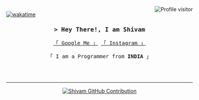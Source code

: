 

<a href="https://komarev.com/ghpvc/?username=Sd-Shiivam">
  <img align="right" src="https://komarev.com/ghpvc/?username=Sd-Shiivam&label=Visitors&color=0e75b6&style=flat" alt="Profile visitor" />
</a>


[![wakatime](https://wakatime.com/badge/user/eebb3dd8-d9b2-40de-9b88-6fd6cac99dbc.svg)](https://wakatime.com/@eebb3dd8-d9b2-40de-9b88-6fd6cac99dbc)

<!-- Intro  -->
<h3 align="center">
        <samp>&gt; Hey There!, I am
                <b>Shivam</b>
        </samp>
</h3>


<p align="center"> 
  <samp>
    <a _target="blank" href="https://www.google.com/search?q=Sd-Shiivam+Shivam-Singh"  >「 Google Me 」</a>  <a _target="blank" href="https://www.instagram.com/sd_shiivam/"  >「 Instagram 」</a> 
    <br>
    <br>
    「 I am a Programmer from <b> INDIA </b> 」
    <br>
    <br>
  </samp>
</p>

<br/>
<hr/>

<p align="center">
  <a href="https://github.com/Sd-Shiivam">
    <img src="https://github-profile-summary-cards.vercel.app/api/cards/profile-details?username=Sd-Shiivam&theme=radical" alt="Shivam GitHub Contribution"/>
  </a>
</p>
